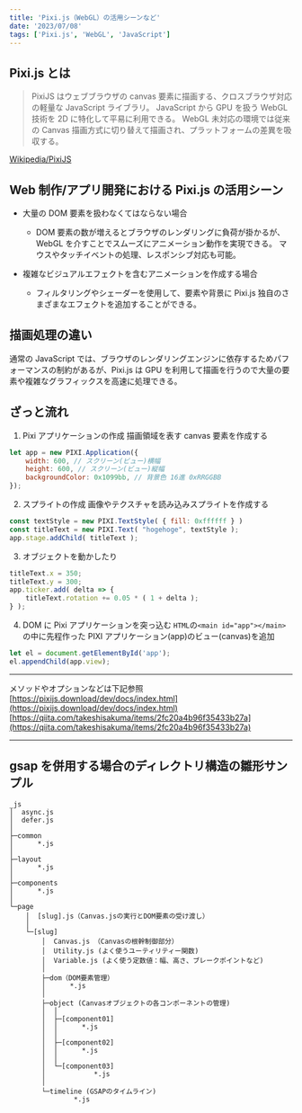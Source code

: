 ```yaml
---
title: 'Pixi.js（WebGL）の活用シーンなど'
date: '2023/07/08'
tags: ['Pixi.js', 'WebGL', 'JavaScript']
---
```


## Pixi.js とは

> PixiJS はウェブブラウザの canvas 要素に描画する、クロスブラウザ対応の軽量な JavaScript ライブラリ。
> JavaScript から GPU を扱う WebGL 技術を 2D に特化して平易に利用できる。
> WebGL 未対応の環境では従来の Canvas 描画方式に切り替えて描画され、プラットフォームの差異を吸収する。

[Wikipedia/PixiJS](https://ja.wikipedia.org/wiki/PixiJS)

## Web 制作/アプリ開発における Pixi.js の活用シーン

- 大量の DOM 要素を扱わなくてはならない場合

  - DOM 要素の数が増えるとブラウザのレンダリングに負荷が掛かるが、WebGL を介すことでスムーズにアニメーション動作を実現できる。
    マウスやタッチイベントの処理、レスポンシブ対応も可能。

- 複雑なビジュアルエフェクトを含むアニメーションを作成する場合
  - フィルタリングやシェーダーを使用して、要素や背景に Pixi.js 独自のさまざまなエフェクトを追加することができる。

## 描画処理の違い

通常の JavaScript では、ブラウザのレンダリングエンジンに依存するためパフォーマンスの制約があるが、Pixi.js は GPU を利用して描画を行うので大量の要素や複雑なグラフィックスを高速に処理できる。

## ざっと流れ

1. Pixi アプリケーションの作成
   描画領域を表す canvas 要素を作成する

```JavaScript
let app = new PIXI.Application({
	width: 600, // スクリーン(ビュー)横幅
	height: 600, // スクリーン(ビュー)縦幅
	backgroundColor: 0x1099bb, // 背景色 16進 0xRRGGBB
});
```

2. スプライトの作成
   画像やテクスチャを読み込みスプライトを作成する

```JavaScript
const textStyle = new PIXI.TextStyle( { fill: 0xffffff } )
const titleText = new PIXI.Text( "hogehoge", textStyle );
app.stage.addChild( titleText );
```

3. オブジェクトを動かしたり

```JavaScript
titleText.x = 350;
titleText.y = 300;
app.ticker.add( delta => {
	titleText.rotation += 0.05 * ( 1 + delta );
} );
```

4. DOM に Pixi アプリケーションを突っ込む
   `HTML`の`<main id="app"></main>`の中に先程作った PIXI アプリケーション(app)のビュー(canvas)を追加

```JavaScript
let el = document.getElementById('app');
el.appendChild(app.view);
```

---

メソッドやオプションなどは下記参照
[https://pixijs.download/dev/docs/index.html](https://pixijs.download/dev/docs/index.html)
[https://qiita.com/takeshisakuma/items/2fc20a4b96f35433b27a](https://qiita.com/takeshisakuma/items/2fc20a4b96f35433b27a)

---

## gsap を併用する場合のディレクトリ構造の雛形サンプル

```
_js
│  async.js
│  defer.js
│
├─common
│      *.js
│
├─layout
│      *.js
│
├─components
│      *.js
│
└─page
    │  [slug].js（Canvas.jsの実行とDOM要素の受け渡し）
    │
    └─[slug]
        │  Canvas.js （Canvasの根幹制御部分）
        │  Utility.js (よく使うユーティリティー関数)
        │  Variable.js (よく使う定数値：幅、高さ、ブレークポイントなど)
        │
        ├─dom（DOM要素管理）
        │      *.js
        │
        ├─object (Canvasオブジェクトの各コンポーネントの管理)
        │  │
        │  ├─[component01]
        │  │      *.js
        │  │
        │  ├─[component02]
        │  │      *.js
        │  │
        │  └─[component03]
        │            *.js
        │
        └─timeline (GSAPのタイムライン)
                *.js
```
